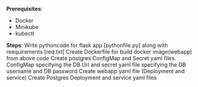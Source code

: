 **Prerequisites**:
+ Docker 
+ Minikube
+ kubectl

**Steps**:
Write pythoncode for flask app [pythonfile.py] along with reequirements [req.txt]
Create Dockerfile for build docker image(webapp) from above code
Create postgres ConfigMap and Secret yaml files. ConfigMap specifying the DB Url and secret yaml file specifying the DB username and DB password
Create webapp yaml file (Deployment and service)
Create Postgres Deployment and service yaml files 





